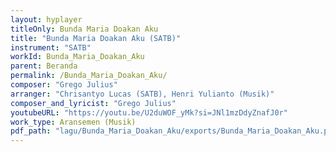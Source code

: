 ```yaml
---
layout: hyplayer
titleOnly: Bunda Maria Doakan Aku
title: "Bunda Maria Doakan Aku (SATB)"
instrument: "SATB"
workId: Bunda_Maria_Doakan_Aku
parent: Beranda
permalink: /Bunda_Maria_Doakan_Aku/
composer: "Grego Julius"
arranger: "Chrisantyo Lucas (SATB), Henri Yulianto (Musik)"
composer_and_lyricist: "Grego Julius"
youtubeURL: "https://youtu.be/U2duWOF_yMk?si=JNl1mzDdyZnafJ0r"
work_type: Aransemen (Musik)
pdf_path: "lagu/Bunda_Maria_Doakan_Aku/exports/Bunda_Maria_Doakan_Aku.pdf"
---
```


